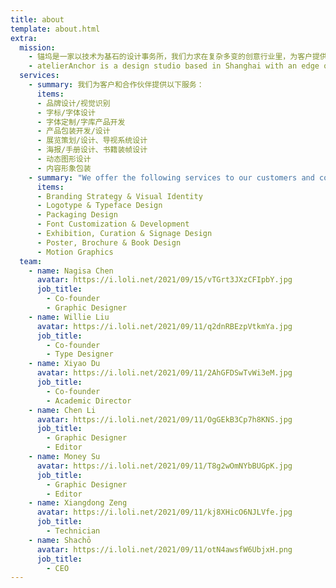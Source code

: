 ```yaml
---
title: about
template: about.html
extra:
  mission:
    - 锚坞是一家以技术为基石的设计事务所，我们力求在复杂多变的创意行业里，为客户提供绝妙的想法和可靠的执行。在平面、字体、动效等领域的丰富经验促使我们时刻关注最前沿的技术动态，并广泛运用在展览、艺术、研究、出版和商业项目中。我们关注跨学科跨文化的设计实践，倡导建设聚焦新技术新思想的多元创意社区。
    - atelierAnchor is a design studio based in Shanghai with an edge on crafts and technology. We aim to provide stunning ideas and reliable execution for our clients in the ever-changing creative scenes. Our extensive experience in graphic design, typeface development and motion graphics has sharpened our sensitivity to state-of-the-art technologies in the creative industry. We advocate an interdisciplinary and cross-cultural approach to design, and devote ourselves to building a diverse, forward-looking community with experimental thoughts and a keen interest in new technologies.
  services:
    - summary: 我们为客户和合作伙伴提供以下服务：
      items:
      - 品牌设计/视觉识别
      - 字标/字体设计
      - 字体定制/字库产品开发
      - 产品包装开发/设计
      - 展览策划/设计、导视系统设计
      - 海报/手册设计、书籍装帧设计
      - 动态图形设计
      - 内容形象包装
    - summary: "We offer the following services to our customers and collaborators:"
      items:
      - Branding Strategy & Visual Identity
      - Logotype & Typeface Design 
      - Packaging Design
      - Font Customization & Development
      - Exhibition, Curation & Signage Design
      - Poster, Brochure & Book Design
      - Motion Graphics
  team:
    - name: Nagisa Chen
      avatar: https://i.loli.net/2021/09/15/vTGrt3JXzCFIpbY.jpg
      job_title:
        - Co-founder
        - Graphic Designer
    - name: Willie Liu
      avatar: https://i.loli.net/2021/09/11/q2dnRBEzpVtkmYa.jpg
      job_title:
        - Co-founder
        - Type Designer
    - name: Xiyao Du
      avatar: https://i.loli.net/2021/09/11/2AhGFDSwTvWi3eM.jpg
      job_title:
        - Co-founder
        - Academic Director
    - name: Chen Li
      avatar: https://i.loli.net/2021/09/11/OgGEkB3Cp7h8KNS.jpg
      job_title:
        - Graphic Designer
        - Editor
    - name: Money Su
      avatar: https://i.loli.net/2021/09/11/T8g2wOmNYbBUGpK.jpg
      job_title:
        - Graphic Designer
        - Editor
    - name: Xiangdong Zeng
      avatar: https://i.loli.net/2021/09/11/kj8XHicO6NJLVfe.jpg
      job_title:
        - Technician
    - name: Shachō
      avatar: https://i.loli.net/2021/09/11/otN4awsfW6UbjxH.png
      job_title:
        - CEO
---
```

